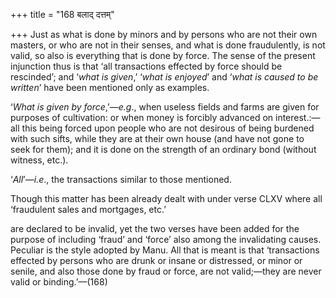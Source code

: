 +++
title = "168 बलाद् दत्तम्"

+++
Just as what is done by minors and by persons who are not their own
masters, or who are not in their senses, and what is done fraudulently,
is not valid, so also is everything that is done by force. The sense of
the present injunction thus is that ‘all transactions effected by force
should be rescinded’; and ‘*what is given*,’ ‘*what is enjoyed*’ and
‘*what is caused to be written*’ have been mentioned only as examples.

‘*What is given by force*,’—*e.g*., when useless fields and farms are
given for purposes of cultivation: or when money is forcibly advanced on
interest.:—all this being forced upon people who are not desirous of
being burdened with such sifts, while they are at their own house (and
have not gone to seek for them); and it is done on the strength of an
ordinary bond (without witness, etc.).

‘*All*’—*i.e*., the transactions similar to those mentioned.

Though this matter has been already dealt with under verse CLXV where
all ‘fraudulent sales and mortgages, etc.’

are declared to be invalid, yet the two verses have been added for the
purpose of including ‘fraud’ and ‘force’ also among the invalidating
causes. Peculiar is the style adopted by Manu. All that is meant is that
‘transactions effected by persons who are drunk or insane or distressed,
or minor or senile, and also those done by fraud or force, are not
valid;—they are never valid or binding.’—(168)


